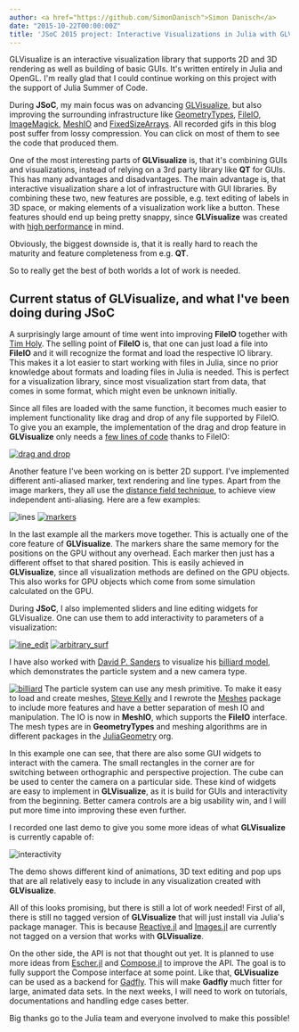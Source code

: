 ```yaml
---
author: <a href="https://github.com/SimonDanisch">Simon Danisch</a>
date: "2015-10-22T00:00:00Z"
title: 'JSoC 2015 project: Interactive Visualizations in Julia with GLVisualize.jl'
---
```


GLVisualize is an interactive visualization library that supports 2D and 3D rendering as well as building of basic GUIs. It's written entirely in Julia and OpenGL.
I'm really glad that I could continue working on this project with the support of Julia Summer of Code.

During **JSoC**, my main focus was on advancing [GLVisualize](https://github.com/JuliaGL/GLVisualize.jl), but also improving the surrounding infrastructure like [GeometryTypes](https://github.com/JuliaGeometry/GeometryTypes.jl), [FileIO](https://github.com/JuliaIO/FileIO.jl), [ImageMagick](https://github.com/JuliaIO/ImageMagick.jl), [MeshIO](https://github.com/JuliaIO/MeshIO.jl) and [FixedSizeArrays](https://github.com/SimonDanisch/FixedSizeArrays.jl).
All recorded gifs in this blog post suffer from lossy compression. You can click on most of them to see the code that produced them.

One of the most interesting parts of **GLVisualize** is, that it's combining GUIs and visualizations, instead of relying on a 3rd party library like **QT** for GUIs.
This has many advantages and disadvantages.
The main advantage is, that interactive visualization share a lot of infrastructure with GUI libraries.
By combining these two, new features are possible, e.g. text editing of labels in 3D space, or making elements of a visualization work like a button. These features should end up being pretty snappy, since **GLVisualize** was created with [high performance](http://randomfantasies.com/2015/05/glvisualize-benchmark/) in mind.

Obviously, the biggest downside is, that it is really hard to reach the maturity and feature completeness from e.g. **QT**.

So to really get the best of both worlds a lot of work is needed.

## Current status of GLVisualize, and what I've been doing during **JSoC**

A surprisingly large amount of time went into improving **FileIO** together with [Tim Holy](https://github.com/timholy).
The selling point of **FileIO** is, that one can just load a file into **FileIO** and it will recognize the format and load the respective IO library.
This makes it a lot easier to start working with files in Julia, since no prior knowledge about formats and loading files in Julia is needed.
This is perfect for a visualization library, since most visualization start from data, that comes in some format, which might even be unknown initially.

Since all files are loaded with the same function, it becomes much easier to implement functionality like drag and drop of any file supported by FileIO.
To give you an example, the implementation of the drag and drop feature in **GLVisualize** only needs a [few lines of code](https://gist.github.com/SimonDanisch/e0a8a2cbc3106ce6c123#file-dragndrop-jl) thanks to FileIO:

[![drag and drop](https://github.com/SimonDanisch/Blog/blob/master/10-22-15-jsoc/dragndrop2.gif?raw=true)](
https://gist.github.com/SimonDanisch/e0a8a2cbc3106ce6c123#file-dragndrop-jl
)

Another feature I've been working on is better 2D support.
I've implemented different anti-aliased marker, text rendering and line types.
Apart from the image markers, they all use the [distance field technique](https://steamcdn-a.akamaihd.net/apps/valve/2007/SIGGRAPH2007_AlphaTestedMagnification.pdf), to achieve view independent anti-aliasing.
Here are a few examples:

![lines](https://github.com/SimonDanisch/Blog/blob/master/10-22-15-jsoc/lines.png?raw=true)
[![markers](https://github.com/SimonDanisch/Blog/blob/master/10-22-15-jsoc/markers.gif?raw=true)](
https://github.com/SimonDanisch/Blog/blob/master/10-22-15-jsoc/marker.jl
)

In the last example all the markers move together.
This is actually one of the core feature of **GLVisualize**. The markers share the same memory for the positions on the GPU without any overhead. Each marker then just has a different offset to that shared position.
This is easily achieved in **GLVisualize**, since all visualization methods are defined on the GPU objects.
This also works for GPU objects which come from some simulation calculated on the GPU.

During **JSoC**, I also implemented sliders and line editing widgets for GLVisualize.
One can use them to add interactivity to parameters of a visualization:

[![line_edit](https://github.com/SimonDanisch/Blog/blob/master/10-22-15-jsoc/volume_color.gif?raw=true)](
https://github.com/SimonDanisch/Blog/blob/master/10-22-15-jsoc/color_volume.jl
)
[![arbitrary_surf](https://github.com/SimonDanisch/Blog/blob/master/10-22-15-jsoc/arbitrary_surf.gif?raw=true)](
https://github.com/SimonDanisch/Blog/blob/master/10-22-15-jsoc/arbitrary_surf.jl
)

I have also worked with [David P. Sanders](https://github.com/dpsanders) to visualize his [billiard model](https://github.com/dpsanders/BilliardModels.jl), which demonstrates the particle system and a new camera type.

[![billiard](https://github.com/SimonDanisch/Blog/blob/master/10-22-15-jsoc/billiard.gif?raw=true)](
https://github.com/SimonDanisch/Blog/blob/master/10-22-15-jsoc/billard.jl
)
The particle system can use any mesh primitive. To make it easy to load and create meshes, [Steve Kelly](https://github.com/sjkelly) and I rewrote the [Meshes](https://github.com/JuliaGeometry/Meshes.jl) package to include more features and have a better separation of mesh IO and manipulation. The IO is now in **MeshIO**, which supports the **FileIO** interface. The mesh types are in **GeometryTypes** and meshing algorithms are in different packages in the [JuliaGeometry](https://github.com/JuliaGeometry) org.

In this example one can see, that there are also some GUI widgets to interact with the camera.
The small rectangles in the corner are for switching between orthographic and perspective projection. The cube can be used to center the camera on a particular side.
These kind of widgets are easy to implement in **GLVisualize**, as it is build for GUIs and interactivity from the beginning.
Better camera controls are a big usability win, and I will put more time into improving these even further.

I recorded one last demo to give you some more ideas of what **GLVisualize** is currently capable of:

![interactivity](https://github.com/SimonDanisch/Blog/blob/master/10-22-15-jsoc/interactivity.gif?raw=true)

The demo shows different kind of animations, 3D text editing and pop ups that are all relatively easy to include in any visualization created with **GLVisualize**.

All of this looks promising, but there is still a lot of work needed!
First of all, there is still no tagged version of **GLVisualize** that will just install via Julia's package manager.
This is because [Reactive.jl](https://github.com/JuliaLang/Reactive.jl) and [Images.jl](https://github.com/timholy/Images.jl) are currently not tagged on a version that works with **GLVisualize**.

On the other side, the API is not that thought out yet.
It is planned to use more ideas from [Escher.jl](https://github.com/shashi/Escher.jl) and [Compose.jl](https://github.com/dcjones/Compose.jl) to improve the API.
The goal is to fully support the Compose interface at some point.
Like that, **GLVisualize** can be used as a backend for [Gadfly](https://github.com/dcjones/Gadfly.jl). This will make **Gadfly** much fitter for large, animated data sets.
In the next weeks, I will need to work on tutorials, documentations and handling edge cases better.

Big thanks go to the Julia team and everyone involved to make this possible!
